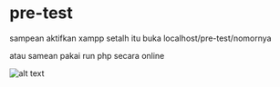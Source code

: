 # pre-test

sampean aktifkan xampp setalh itu buka localhost/pre-test/nomornya

atau samean pakai run php secara online 

![alt text](https://github.com/abdillahtop/pre-test/tree/master/Pre-Test/assets/no1.jpg)
